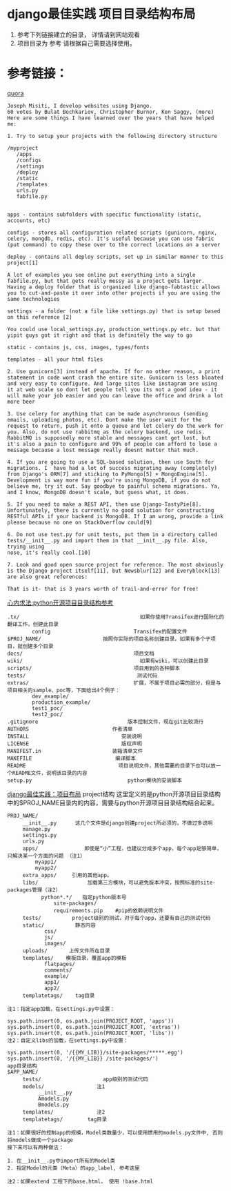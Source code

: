 django最佳实践 项目目录结构布局
=====
1. 参考下列链接建立的目录， 详情请到网站观看
2. 项目目录为 参考 请根据自己需要选择使用。

参考链接：
=====
[quora](http://www.quora.com/What-are-some-Best-Practices-for-Django-Development)

    Joseph Misiti, I develop websites using Django.
    60 votes by Bulat Bochkariov, Christopher Burnor, Ken Saggy, (more)
    Here are some things I have learned over the years that have helped me:

    1. Try to setup your projects with the following directory structure

    /myproject
       /apps
       /configs
       /settings
       /deploy
       /static
       /templates
       urls.py
       fabfile.py


    apps - contains subfolders with specific functionality (static, accounts, etc)

    configs - stores all configuration related scripts (gunicorn, nginx, celery, mongdb, redis, etc). It's useful because you can use fabric (put command) to copy these over to the correct locations on a server

    deploy - contains all deploy scripts, set up in similar manner to this project[1]

    A lot of examples you see online put everything into a single fabfile.py, but that gets really messy as a project gets larger. Having a deploy folder that is organized like django-fabtastic allows you to cut-and-paste it over into other projects if you are using the same technologies

    settings - a folder (not a file like settings.py) that is setup based on this reference [2]

    You could use local_settings.py, production_settings.py etc. but that yipit guys got it right and that is definitely the way to go

    static - contains js, css, images, types/fonts

    templates - all your html files

    2. Use gunicorn[3] instead of apache. If for no other reason, a print statement in code wont crash the entire site. Gunicorn is less bloated and very easy to configure. And large sites like instagram are using it at web scale so dont let people tell you its not a good idea - it will make your job easier and you can leave the office and drink a lot more beer

    3. Use celery for anything that can be made asynchronous (sending emails, uploading photos, etc). Dont make the user wait for the request to return, push it onto a queue and let celery do the work for you. Also, do not use rabbitmq as the celery backend, use redis. RabbitMQ is supposedly more stable and messages cant get lost, but it's also a pain to configure and 99% of people can afford to lose a message because a lost message really doesnt matter that much.

    4. If you are going to use a SQL-based solution, then use South for migrations. I  have had a lot of success migrating away (completely) from Django's ORM[7] and sticking to PyMongo[5] + MongoEngine[5]. Development is way more fun if you're using MongoDB, if you do not believe me, try it out. Say goodbye to painful schema migrations. Ya, and I know, MongoDB doesn't scale, but guess what, it does.

    5. If you need to make a REST API, then use Django-TastyPie[8]. Unfortunately, there is currently no good solution for constructing RESTful APIs if your backend is MongoDB. If I am wrong, provide a link please because no one on StackOverflow could[9]

    6. Do not use test.py for unit tests, put them in a directory called tests/__init__.py and import them in that __init__.py file. Also, trying using
    nose, it's really cool.[10]

    7. Look and good open source project for reference. The most obviously is the Django project itself[11], but Newsblur[12] and Everyblock[13] are also great references:

    That is it- that is 3 years worth of trail-and-error for free!




[心内求法:python开源项目目录结构参考](http://www.cnblogs.com/holbrook/archive/2012/02/24/2366386.html)

    .tx/                                       如果你使用Transifex进行国际化的翻译工作，创建此目录
            config                           Transifex的配置文件
    $PROJ_NAME/                    按照你实际的项目名称创建目录。如果有多个子项目，就创建多个目录
    docs/                                    项目文档
    wiki/                                      如果有wiki，可以创建此目录
    scripts/                                 项目用到的各种脚本
    tests/                                    测试代码
    extras/                                  扩展，不属于项目必需的部分，但是与项目相关的sample、poc等，下面给出4个例子：
            dev_example/
            production_example/
            test1_poc/
            test2_poc/
    .gitignore                             版本控制文件，现在git比较流行
    AUTHORS                           作者清单
    INSTALL                              安装说明
    LICENSE                              版权声明
    MANIFEST.in                       装箱清单文件
    MAKEFILE                           编译脚本
    README                              项目说明文件，其他需要的目录下也可以放一个README文件，说明该目录的内容
    setup.py                               python模块的安装脚本


[django最佳实践：项目布局](http://www.cnblogs.com/holbrook/archive/2012/02/25/2368231.html)
    project结构
    这里定义的是python开源项目目录结构中的$PROJ_NAME目录内的内容，需要与python开源项目目录结构结合起来。

    PROJ_NAME/
         __init__.py      这几个文件是django创建project所必须的，不做过多说明
         manage.py
         settings.py
         urls.py
         apps/               即使是“小”工程，也建议分成多个app，每个app足够简单，只解决某一个方面的问题 （注1）
             myapp1/
             myapp2/
         extra_apps/     引用的其他app。
         libs/                加载第三方模块，可以避免版本冲突，按照标准的site-packages管理（注2）
               python*.*/　　指定python版本号
                   site-packages/
                   requirements.pip    #pip的依赖说明文件
         tests/          project级别的测试，对于每个app，还要有自己的测试代码
         static/          静态内容
                css/
                js/
                images/
         uploads/       上传文件所在目录
         templates/    模板目录，覆盖app的模板
                flatpages/
                comments/
                example/
                app1/
                app2/
         templatetags/    tag目录

    注1：指定app加载，在settings.py中设置：

    sys.path.insert(0, os.path.join(PROJECT_ROOT, 'apps'))
    sys.path.insert(0, os.path.join(PROJECT_ROOT, 'extras'))
    sys.path.insert(0, os.path.join(PROJECT_ROOT, 'libs'))
    注2：自定义libs的加载，在settings.py中设置：

    sys.path.insert(0, '/{{MY_LIB)}/site-packages/*****.egg')
    sys.path.insert(0, '/{{MY_LIB}} /site-packages/')
    app目录结构
    $APP_NAME/
         tests/                    app级别的测试代码
         models/                 注1
              __init__.py
              Amodels.py
              Bmodels.py
         templates/              注2
         templatetags/        tag目录

    注1：如果很好的控制app的规模，Model类数量少，可以使用惯用的models.py文件中, 否则将models做成一个package
    接下来可以有两种做法：

    1. 在__init__.py中import所有的Model类
    2. 指定Model的元类（Meta）的app_label, 参考这里

    注2：如果extend 工程下的base.html， 使用 !base.html